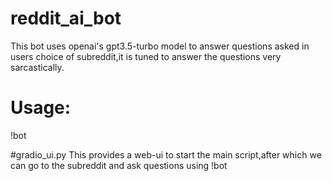 # reddit_ai_bot
This bot uses openai's gpt3.5-turbo model to answer questions asked in users choice of subreddit,it is tuned to answer the questions very sarcastically.
# Usage:
!bot <your-prompt>

#gradio_ui.py 
This provides a web-ui to start the main script,after which we can go to the subreddit and ask questions using !bot <your-question>
